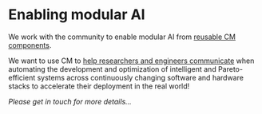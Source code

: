 # Enabling modular AI

We work with the community to enable modular AI from [reusable CM components](reusable-cm-mlops-components.md).

We want to use CM to [help researchers and engineers communicate](../motivation.md) when automating the development 
and optimization of intelligent and Pareto-efficient systems across continuously changing software and hardware stacks 
to accelerate their deployment in the real world!


*Please get in touch for more details...*
